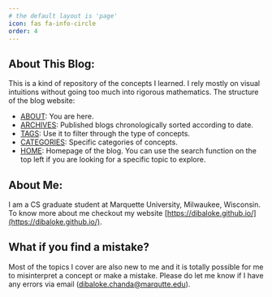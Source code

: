 ```yaml
---
# the default layout is 'page'
icon: fas fa-info-circle
order: 4
---
```


## About This Blog:

This is a kind of repository of the concepts I learned. I rely mostly on visual intuitions without going too much into rigorous mathematics. The structure of the blog website:

- [ABOUT](https://dibalokechanda.github.io/about/): You are here.
- [ARCHIVES](https://dibalokechanda.github.io/archives/): Published blogs chronologically sorted according to date.
- [TAGS](https://dibalokechanda.github.io/tags/): Use it to filter through the type of concepts.
- [CATEGORIES](https://dibalokechanda.github.io/categories/fundamentals/): Specific categories of concepts. 
- [HOME](https://dibalokechanda.github.io/): Homepage of the blog. You can use the search function on the top left if you are looking for a specific topic to explore.


## About Me:

I am a CS graduate student at Marquette University, Milwaukee, Wisconsin. To know more about me checkout my website [https://dibaloke.github.io/](https://dibaloke.github.io/).

## What if you find a mistake?

Most of the topics I cover are also new to me and it is totally possible for me to misinterpret a concept or make a mistake. Please do let me know if I have any errors via email (dibaloke.chanda@marqutte.edu).

